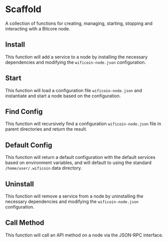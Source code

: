 # Scaffold
A collection of functions for creating, managing, starting, stopping and interacting with a Bitcore node.

## Install
This function will add a service to a node by installing the necessary dependencies and modifying the `wificoin-node.json` configuration.

## Start
This function will load a configuration file `wificoin-node.json` and instantiate and start a node based on the configuration.

## Find Config
This function will recursively find a configuration `wificoin-node.json` file in parent directories and return the result.

## Default Config
This function will return a default configuration with the default services based on environment variables, and will default to using the standard `/home/user/.wificoin` data directory.

## Uninstall
This function will remove a service from a node by uninstalling the necessary dependencies and modifying the `wificoin-node.json` configuration.

## Call Method
This function will call an API method on a node via the JSON-RPC interface.
